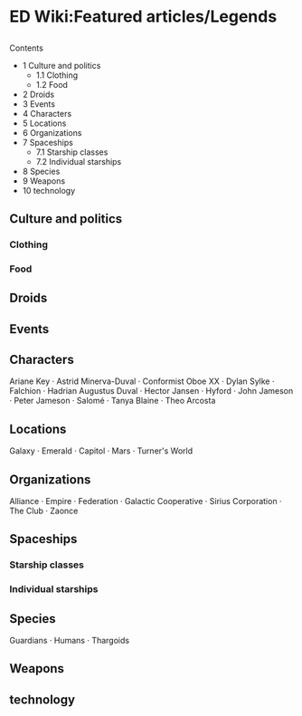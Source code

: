 # ED Wiki:Featured articles/Legends
## 

Contents

- 1 Culture and politics
    - 1.1 Clothing
    - 1.2 Food
- 2 Droids
- 3 Events
- 4 Characters
- 5 Locations
- 6 Organizations
- 7 Spaceships
    - 7.1 Starship classes
    - 7.2 Individual starships
- 8 Species
- 9 Weapons
- 10 technology

## Culture and politics

### Clothing

### Food

## Droids

## Events

## Characters

Ariane Key · Astrid Minerva-Duval · Conformist Oboe XX · Dylan Sylke · Falchion · Hadrian Augustus Duval · Hector Jansen · Hyford · John Jameson · Peter Jameson · Salomé · Tanya Blaine · Theo Arcosta

## Locations

Galaxy · Emerald · Capitol · Mars · Turner's World 

## Organizations

Alliance · Empire · Federation · Galactic Cooperative · Sirius Corporation · The Club · Zaonce 

## Spaceships

### Starship classes

### Individual starships

## Species

Guardians · Humans · Thargoids 

## Weapons

## technology